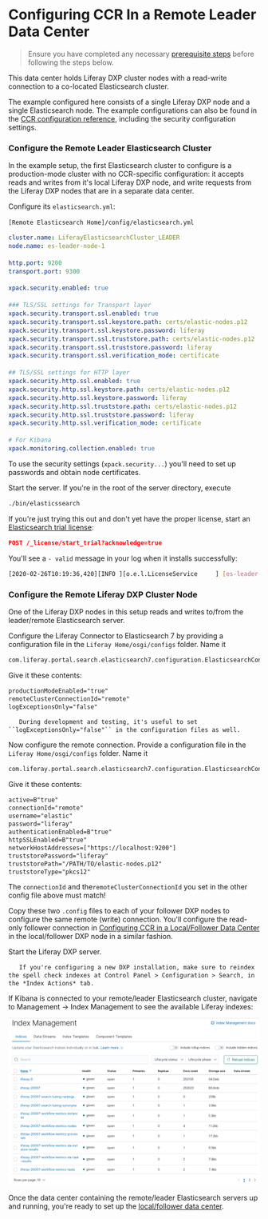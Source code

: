 # Configuring CCR In a Remote Leader Data Center

> Ensure you have completed any necessary [prerequisite steps](./configuring-an-example-ccr-installation-replicating-between-data-centers.md) before following the steps below.

This data center holds Liferay DXP cluster nodes with a read-write connection to a co-located Elasticsearch cluster.

The example configured here consists of a single Liferay DXP node and a single Elasticsearch node. The example configurations can also be found in the [CCR configuration reference](./ccr-basic-use-case-config-reference.md), including the security configuration settings.

### Configure the Remote Leader Elasticsearch Cluster

In the example setup, the first Elasticsearch cluster to configure is a production-mode cluster with no CCR-specific configuration: it accepts reads and writes from it's local Liferay DXP node, and write requests from the Liferay DXP nodes that are in a separate data center.

Configure its `elasticsearch.yml`:

`[Remote Elasticsearch Home]/config/elasticsearch.yml`

```yaml
cluster.name: LiferayElasticsearchCluster_LEADER
node.name: es-leader-node-1

http.port: 9200
transport.port: 9300

xpack.security.enabled: true

### TLS/SSL settings for Transport layer
xpack.security.transport.ssl.enabled: true
xpack.security.transport.ssl.keystore.path: certs/elastic-nodes.p12
xpack.security.transport.ssl.keystore.password: liferay
xpack.security.transport.ssl.truststore.path: certs/elastic-nodes.p12
xpack.security.transport.ssl.truststore.password: liferay
xpack.security.transport.ssl.verification_mode: certificate

## TLS/SSL settings for HTTP layer
xpack.security.http.ssl.enabled: true
xpack.security.http.ssl.keystore.path: certs/elastic-nodes.p12
xpack.security.http.ssl.keystore.password: liferay
xpack.security.http.ssl.truststore.path: certs/elastic-nodes.p12
xpack.security.http.ssl.truststore.password: liferay
xpack.security.http.ssl.verification_mode: certificate

# For Kibana
xpack.monitoring.collection.enabled: true
```

To use the security settings (`xpack.security...`) you'll need to set up passwords and obtain node certificates.

Start the server. If you're in the root of the server directory, execute

```bash
./bin/elasticssearch
```

If you're just trying this out and don't yet have the proper license, start an [Elasticsearch trial license](https://www.elastic.co/guide/en/elasticsearch/reference/7.x/start-trial.html):

```json
POST /_license/start_trial?acknowledge=true
```

You'll see a `- valid` message in your log when it installs successfully: 

```bash
[2020-02-26T10:19:36,420][INFO ][o.e.l.LicenseService     ] [es-leader-node-1] license [lf263a315-8da3-41f7-8622-lfd7cc14cae29] mode [trial] - valid
```
### Configure the Remote Liferay DXP Cluster Node

One of the Liferay DXP nodes in this setup reads and writes to/from the leader/remote Elasticsearch server.

Configure the Liferay Connector to Elasticsearch 7 by providing a configuration file in the `Liferay Home/osgi/configs` folder. Name it

```bash
com.liferay.portal.search.elasticsearch7.configuration.ElasticsearchConfiguration.config
```

Give it these contents:

```properties
productionModeEnabled="true"
remoteClusterConnectionId="remote"
logExceptionsOnly="false"
```

```tip::
   During development and testing, it's useful to set ``logExceptionsOnly="false"`` in the configuration files as well.
```

Now configure the remote connection. Provide a configuration file in the `Liferay Home/osgi/configs` folder. Name it 

```bash
com.liferay.portal.search.elasticsearch7.configuration.ElasticsearchConnectionConfiguration-remote.config
```

Give it these contents:

```properties
active=B"true"
connectionId="remote"
username="elastic"
password="liferay"
authenticationEnabled=B"true"
httpSSLEnabled=B"true"
networkHostAddresses=["https://localhost:9200"]
truststorePassword="liferay"
truststorePath="/PATH/TO/elastic-nodes.p12"
truststoreType="pkcs12"
```

The `connectionId` and the`remoteClusterConnectionId` you set in the other config file above must match!

Copy these two `.config` files to each of your follower DXP nodes to configure the same remote (write) connection. You'll configure the read-only follower connection in [Configuring CCR in a Local/Follower Data Center](./configuring-ccr-in-a-local-follower-data-center.md) in the local/follower DXP node in a similar fashion.

Start the Liferay DXP server.

```important::
   If you're configuring a new DXP installation, make sure to reindex the spell check indexes at Control Panel > Configuration > Search, in the *Index Actions* tab.
```

If Kibana is connected to your remote/leader Elasticsearch cluster, navigate to Management &rarr; Index Management to see the available Liferay indexes:

![Inspect the leader indexes in Kibana 7.](./configuring-ccr-in-a-remote-leader-data-center/images/01.png)

Once the data center containing the remote/leader Elasticsearch servers up and running, you're ready to set up the [local/follower data center](./configuring-ccr-in-a-local-follower-data-center.md).
